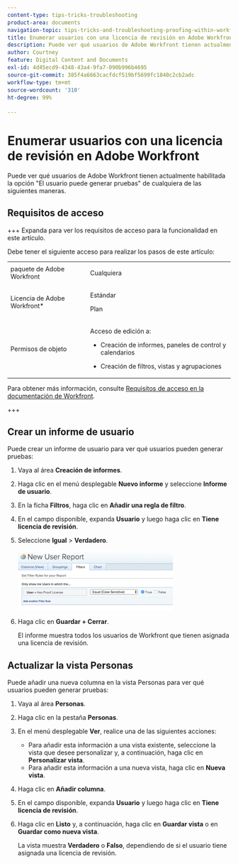 ```yaml
---
content-type: tips-tricks-troubleshooting
product-area: documents
navigation-topic: tips-tricks-and-troubleshooting-proofing-within-workfront
title: Enumerar usuarios con una licencia de revisión en Adobe Workfront
description: Puede ver qué usuarios de Adobe Workfront tienen actualmente habilitada la opción "El usuario puede generar pruebas" de cualquiera de las siguientes maneras.
author: Courtney
feature: Digital Content and Documents
exl-id: 4d45ecd9-4348-43a4-9fa7-090b996b4695
source-git-commit: 385f4a6663cacfdcf519bf5699fc1840c2cb2adc
workflow-type: tm+mt
source-wordcount: '310'
ht-degree: 99%

---
```


# Enumerar usuarios con una licencia de revisión en Adobe Workfront

Puede ver qué usuarios de Adobe Workfront tienen actualmente habilitada la opción &quot;El usuario puede generar pruebas&quot; de cualquiera de las siguientes maneras.

## Requisitos de acceso

+++ Expanda para ver los requisitos de acceso para la funcionalidad en este artículo.

Debe tener el siguiente acceso para realizar los pasos de este artículo:

<table style="table-layout:auto"> 
 <col> 
 <col> 
 <tbody> 
  <tr> 
   <td role="rowheader">paquete de Adobe Workfront</td> 
   <td> <p>Cualquiera</p> </td> 
  </tr> 
  <tr> 
   <td role="rowheader">Licencia de Adobe Workfront*</td> 
   <td> 
   <p>Estándar</p> 
   <p>Plan</p> </td> 
  </tr> 
  <tr> 
   <td role="rowheader">Permisos de objeto</td> 
   <td> <p>Acceso de edición a:</p> 
    <ul> 
     <li> <p>Creación de informes, paneles de control y calendarios</p> </li> 
     <li> <p>Creación de filtros, vistas y agrupaciones</p> </li> 
    </ul> </td> 
  </tr> 
 </tbody> 
</table>

Para obtener más información, consulte [Requisitos de acceso en la documentación de Workfront](/help/quicksilver/administration-and-setup/add-users/access-levels-and-object-permissions/access-level-requirements-in-documentation.md).

+++

## Crear un informe de usuario

Puede crear un informe de usuario para ver qué usuarios pueden generar pruebas:

1. Vaya al área **Creación de informes**.
1. Haga clic en el menú desplegable **Nuevo informe** y seleccione **Informe de usuario**.

1. En la ficha **Filtros**, haga clic en **Añadir una regla de filtro**.

1. En el campo disponible, expanda **Usuario** y luego haga clic en **Tiene licencia de revisión**.

1. Seleccione **Igual** > **Verdadero**.

   ![report_prooflicenses.png](assets/report-prooflicenses-350x135.png)

1. Haga clic en **Guardar + Cerrar**.

   El informe muestra todos los usuarios de Workfront que tienen asignada una licencia de revisión.

## Actualizar la vista Personas

Puede añadir una nueva columna en la vista Personas para ver qué usuarios pueden generar pruebas:

1. Vaya al área **Personas**.
1. Haga clic en la pestaña **Personas**.
1. En el menú desplegable **Ver**, realice una de las siguientes acciones:

   * Para añadir esta información a una vista existente, seleccione la vista que desee personalizar y, a continuación, haga clic en **Personalizar vista**.
   * Para añadir esta información a una nueva vista, haga clic en **Nueva vista**.

1. Haga clic en **Añadir columna**.
1. En el campo disponible, expanda **Usuario** y luego haga clic en **Tiene licencia de revisión**.

1. Haga clic en **Listo** y, a continuación, haga clic en **Guardar vista** o en **Guardar como nueva vista**.

   La vista muestra **Verdadero** o **Falso**, dependiendo de si el usuario tiene asignada una licencia de revisión.
